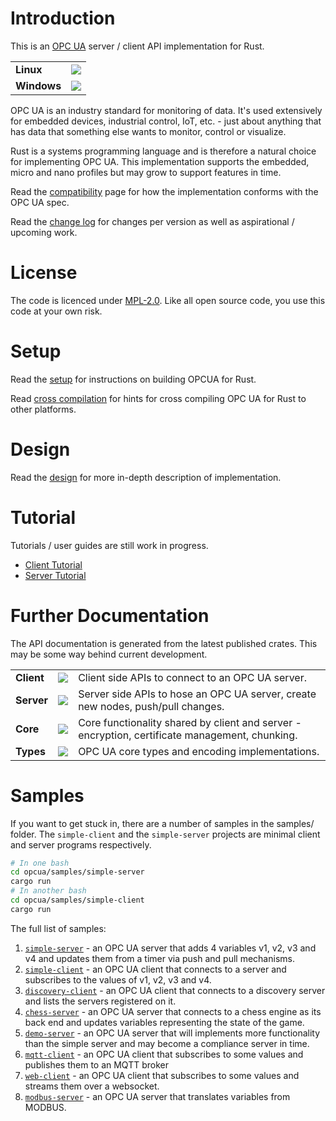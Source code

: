 # Introduction

This is an [OPC UA](https://opcfoundation.org/about/opc-technologies/opc-ua/) server / client API implementation for Rust.

<table>
  <tr>
    <td><b>Linux</b></td>
    <td><a href="https://travis-ci.org/locka99/opcua" title="Travis Build Status"><img src="https://travis-ci.org/locka99/opcua.svg?branch=master"></img></a></td>
  </tr>
  <tr>
    <td><b>Windows</b></td>
    <td><a href="https://ci.appveyor.com/project/locka99/opcua" title="AppVeyor Build Status"><img src="https://ci.appveyor.com/api/projects/status/s4ndusio664o1349?svg=true"></img></a></td>
  </tr>
</table>

OPC UA is an industry standard for monitoring of data. It's used extensively for embedded devices, industrial control, IoT,
etc. - just about anything that has data that something else wants to monitor, control or visualize. 

Rust is a systems programming language and is therefore a natural choice for implementing OPC UA. This implementation 
supports the embedded, micro and nano profiles but may grow to support features in time.

Read the [compatibility](./docs/compatibility.md) page for how the implementation conforms with the OPC UA spec.

Read the [change log](./CHANGELOG.md) for changes per version as well as aspirational / upcoming work.

# License

The code is licenced under [MPL-2.0](https://opensource.org/licenses/MPL-2.0). Like all open source code, you use this code at your own risk. 

# Setup

Read the [setup](./docs/setup.md) for instructions on building OPCUA for Rust.

Read [cross compilation](./docs/cross-compile.md) for hints for cross compiling OPC UA for Rust to other 
platforms.

# Design

Read the [design](./docs/design.md) for more in-depth description of implementation.

# Tutorial

Tutorials / user guides are still work in progress. 

* [Client Tutorial](docs/client.md)
* [Server Tutorial](docs/server.md)

# Further Documentation

The API documentation is generated from the latest published crates. This may be some way behind current development. 

<table>
    <tr>
        <td><b>Client</b></td>
        <td><a href="https://docs.rs/opcua-client"><img src="https://docs.rs/opcua-client/badge.svg"></img></a></td>
        <td>Client side APIs to connect to an OPC UA server.</td>
    </tr>
    <tr>
        <td><b>Server</b></td>
        <td><a href="https://docs.rs/opcua-server"><img src="https://docs.rs/opcua-server/badge.svg"></img></a></td>
        <td>Server side APIs to hose an OPC UA server, create new nodes, push/pull changes.</td>
    </tr>
    <tr>
        <td><b>Core</b></td>
        <td><a href="https://docs.rs/opcua-core"><img src="https://docs.rs/opcua-core/badge.svg"></img></a></td>
        <td>Core functionality shared by client and server - encryption, certificate management, chunking.</td>
    </tr>
    <tr>
        <td><b>Types</b></td>
        <td><a href="https://docs.rs/opcua-types"><img src="https://docs.rs/opcua-types/badge.svg"></img></a></td>
        <td>OPC UA core types and encoding implementations.</td>
    </tr>
</table>

# Samples

If you want to get stuck in, there are a number of samples in the samples/ folder. The `simple-client` and the `simple-server` projects are
minimal client and server programs respectively.

```bash
# In one bash
cd opcua/samples/simple-server
cargo run
# In another bash
cd opcua/samples/simple-client
cargo run
```

The full list of samples:

1. [`simple-server`](samples/simple-server) - an OPC UA server that adds 4 variables v1, v2, v3 and v4 and updates them from a timer via push and pull mechanisms.
2. [`simple-client`](samples/simple-client) - an OPC UA client that connects to a server and subscribes to the values of v1, v2, v3 and v4.
3. [`discovery-client`](samples/discovery-client) - an OPC UA client that connects to a discovery server and lists the servers registered on it.
4. [`chess-server`](samples/chess-server) - an OPC UA server that connects to a chess engine as its back end and updates variables representing the state of the game.
5. [`demo-server`](samples/demo-server) - an OPC UA server that will implements more functionality than the simple server and may become a compliance server in time.
6. [`mqtt-client`](samples/mqtt-client) - an OPC UA client that subscribes to some values and publishes them to an MQTT broker
7. [`web-client`](samples/web-client) - an OPC UA client that subscribes to some values and streams them over a websocket.
8. [`modbus-server`](samples/modbus-server) - an OPC UA server that translates variables from MODBUS.